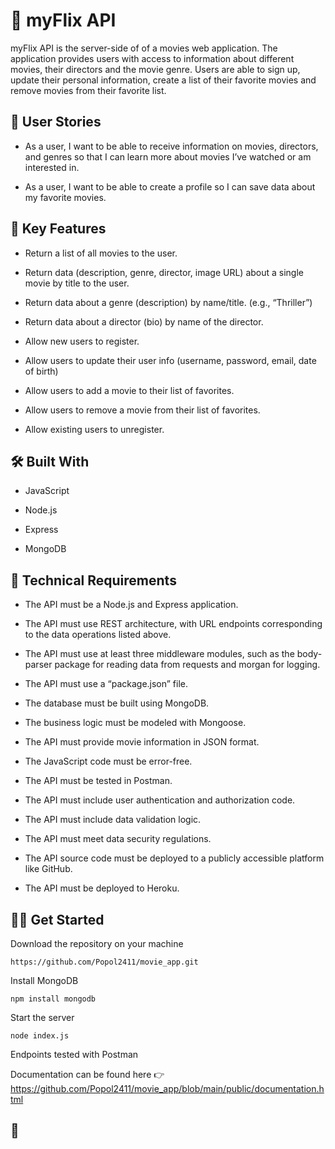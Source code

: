 # :seedling: myFlix API

myFlix API is the server-side of of a movies web application. The application provides users with access to information about different movies, their directors and the movie genre. Users are able to sign up, update their personal information, create a list of their favorite movies and remove movies from their favorite list.

## :speech_balloon: User Stories

- As a user, I want to be able to receive information on movies, directors, and genres so that I can learn more about movies I’ve watched or am interested in.  

- As a user, I want to be able to create a profile so I can save data about my favorite movies.

## :key: Key Features 

- Return a list of all movies to the user.

- Return data (description, genre, director, image URL) about a single movie by title to the user.

- Return data about a genre (description) by name/title. (e.g.,  “Thriller”) 

- Return data about a director (bio) by name of the director.

- Allow new users to register.

- Allow users to update their user info (username, password, email, date of birth) 

- Allow users to add a movie to their list of favorites.

- Allow users to remove a movie from their list of favorites.

- Allow existing users to unregister.

## :hammer_and_wrench: Built With 

- JavaScript

- Node.js

- Express

- MongoDB

## :page_with_curl: Technical Requirements

- The API must be a Node.js and Express application.  

- The API must use REST architecture, with URL endpoints corresponding to the data operations listed above. 

- The API must use at least three middleware modules, such as the body-parser package for reading data from requests and morgan for logging.

- The API must use a “package.json” file. 

- The database must be built using MongoDB.  

- The business logic must be modeled with Mongoose.  

- The API must provide movie information in JSON format.  

- The JavaScript code must be error-free.   

- The API must be tested in Postman.  

- The API must include user authentication and authorization code.  

- The API must include data validation logic.  

- The API must meet data security regulations.  

- The API source code must be deployed to a publicly accessible platform like GitHub.  

- The API must be deployed to Heroku.

## :man_technologist: Get Started

Download the repository on your machine 
```
https://github.com/Popol2411/movie_app.git
```
Install MongoDB
```
npm install mongodb
```
Start the server
```
node index.js
```
Endpoints tested with Postman 

Documentation can be found here :point_right: https://github.com/Popol2411/movie_app/blob/main/public/documentation.html

## :rocket:
